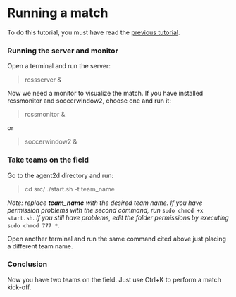 # Running a match

To do this tutorial, you must have read the [previous tutorial](https://github.com/robocup2d/robocup2d/wiki/Instalando-the-soccer-simulator).

### Running the server and monitor

Open a terminal and run the server:

> rcssserver &

Now we need a monitor to visualize the match. If you have installed rcssmonitor and soccerwindow2, choose one and run it:

> rcssmonitor &

or

> soccerwindow2 &

### Take teams on the field

Go to the agent2d directory and run:

> cd src/
> ./start.sh -t team_name

_Note: replace **team_name** with the desired team name.
If you have permission problems with the second command, run_ `sudo chmod +x start.sh`.
_If you still have problems, edit the folder permissions by executing_ `sudo chmod 777 *`.

Open another terminal and run the same command cited above just placing a different team name.

### Conclusion

Now you have two teams on the field. Just use Ctrl+K to perform a match kick-off.
